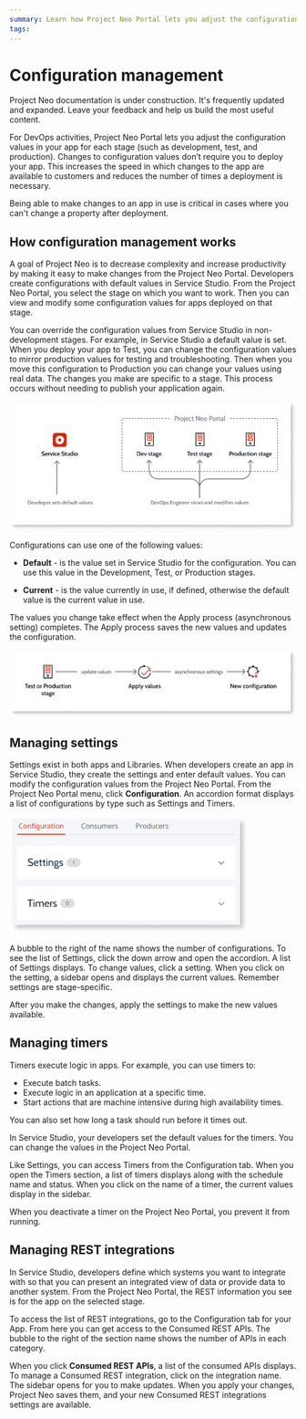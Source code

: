 ```yaml
---
summary: Learn how Project Neo Portal lets you adjust the configuration values for stages like development, testing, or production.
tags:
---
```


# Configuration management

<div class="info" markdown="1">

Project Neo documentation is under construction. It's frequently updated and expanded. Leave your feedback and help us build the most useful content.

</div>

For DevOps activities, Project Neo Portal lets you adjust the configuration values in your app for each stage (such as development, test, and production). Changes to configuration values don’t require you to deploy your app. This increases the speed in which changes to the app are available to customers and reduces the number of times a deployment is necessary.

Being able to make changes to an app in use is critical in cases where you can't change a property after deployment.

## How configuration management works

A goal of Project Neo is to decrease complexity and increase productivity by making it easy to make changes from the Project Neo Portal. Developers create configurations with default values in Service Studio. From the Project Neo Portal, you select the stage on which you want to work. Then you can view and modify some configuration values for apps deployed on that stage.

You can override the configuration values from Service Studio in non-development stages. For example, in Service Studio a default value is set. When you deploy your app to Test, you can change the configuration values to mirror production values for testing and troubleshooting. Then when you move this configuration to Production you can change your values using real data. The changes you make are specific to a stage. This process occurs without needing to publish your application again.

![How configuration management works](images/configuration-management-works-diag.png "How configuration management works")

Configurations can use one of the following values:

* **Default** - is the value set in Service Studio for the configuration. You can use this value in the Development, Test, or Production stages.

* **Current** - is the value currently in use, if defined, otherwise the default value is the current value in use.

The values you change take effect when the Apply process (asynchronous setting) completes. The Apply process saves the new values and updates the configuration.

![Apply configurations](images/apply-changes-process-diag.png "Apply configurations")

## Managing settings

Settings exist in both apps and Libraries. When developers create an app in Service Studio, they create the settings and enter default values. You can modify the configuration values from the Project Neo Portal. From the Project Neo Portal menu, click **Configuration**. An accordion format displays a list of configurations by type such as Settings and Timers.

![Configuration management screen](images/configuration-menu-pl.png "Configuration management screen")

A bubble to the right of the name shows the number of configurations. To see the list of Settings, click the down arrow and open the accordion. A list of Settings displays. To change values, click a setting. When you click on the setting, a sidebar opens and displays the current values. Remember settings are stage-specific.

After you make the changes, apply the settings to make the new values available.

## Managing timers

Timers execute logic in apps. For example, you can use timers to:

* Execute batch tasks.
* Execute logic in an application at a specific time.
* Start actions that are machine intensive during high availability times.

You can also set how long a task should run before it times out.

In Service Studio, your developers set the default values for the timers. You can change the values in the Project Neo Portal.

Like Settings, you can access Timers from the Configuration tab. When you open the Timers section, a list of timers displays along with the schedule name and status. When you click on the name of a timer, the current values display in the sidebar.

<div class="info" markdown="1">

When you deactivate a timer on the Project Neo Portal, you prevent it from running.

</div>

## Managing REST integrations

In Service Studio, developers define which systems you want to integrate with so that you can present an integrated view of data or provide data to another system. From the Project Neo Portal, the REST information you see is for the app on the selected stage.

To access the list of REST integrations, go to the Configuration tab for your App. From here you can get access to the Consumed REST APIs. The bubble to the right of the section name shows the number of APIs in each category.

When you click **Consumed REST APIs**, a list of the consumed APIs displays. To manage a Consumed REST integration, click on the integration name. The sidebar opens for you to make updates. When you apply your changes, Project Neo saves them, and your new Consumed REST integrations settings are available.
